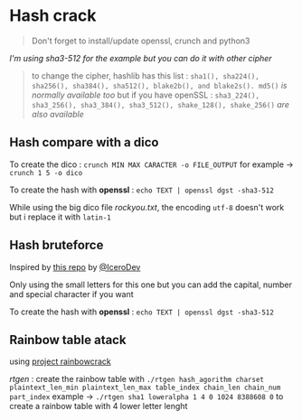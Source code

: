 # Hash crack

> Don't forget to install/update openssl, crunch and python3

*I'm using sha3-512 for the example but you can do it with other cipher*
>to change the cipher, hashlib has this list : `sha1(), sha224(), sha256(), sha384(), sha512(), blake2b(), and blake2s(). md5()` *is normally available too*
>but if you have openSSL : `sha3_224(), sha3_256(), sha3_384(), sha3_512(), shake_128(), shake_256()` *are also available*

## Hash compare with a dico

To create the dico : `crunch MIN MAX CARACTER -o FILE_OUTPUT`
for example -> `crunch 1 5 -o dico`

To create the hash with **openssl** : `echo TEXT | openssl dgst -sha3-512`

While using the big dico file *rockyou.txt*, the encoding `utf-8` doesn't work but i replace it with `latin-1`

## Hash bruteforce

Inspired by [this repo](https://github.com/IceroDev/Bruteforce-SHA3-512/blob/main/bruteforce.py) by [@IceroDev](https://github.com/IceroDev ) 

Only using the small letters for this one but you can add the capital, number and special character if you want

To create the hash with **openssl** : `echo TEXT | openssl dgst -sha3-512`

## Rainbow table atack

using [project rainbowcrack](http://project-rainbowcrack.com/index.htm) 

*rtgen* : create the rainbow table with `./rtgen hash_agorithm charset plaintext_len_min plaintext_len_max table_index chain_len chain_num part_index`
example -> `./rtgen sha1 loweralpha 1 4 0 1024 8388608 0` to create a rainbow table with 4 lower letter lenght
